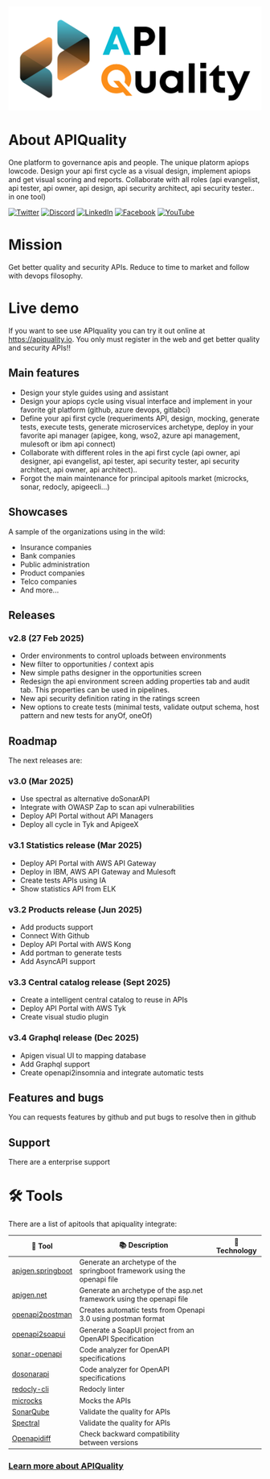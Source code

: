 ![](https://raw.githubusercontent.com/apiquality/.github/master/profile/assets/logo-apiquality-principal.png)

# About APIQuality
One platform to governance apis and people. The unique platorm apiops lowcode. Design your api first cycle as a visual design, implement apiops and get visual scoring and reports. Collaborate with all roles (api evangelist, api tester, api owner, api design, api security architect, api security tester.. in one tool)

[![Twitter](https://img.shields.io/badge/Twitter-%23000000.svg?style=for-the-badge&logo=x&logoColor=white)](https://twitter.com/APIAddicts) 
[![Discord](https://img.shields.io/badge/Discord-%235865F2.svg?style=for-the-badge&logo=discord&logoColor=white)](https://discord.gg/ZdbGqMBYy8)
[![LinkedIn](https://img.shields.io/badge/linkedin-%230077B5.svg?style=for-the-badge&logo=linkedin&logoColor=white)](https://www.linkedin.com/company/apiaddicts/)
[![Facebook](https://img.shields.io/badge/Facebook-%231877F2.svg?style=for-the-badge&logo=Facebook&logoColor=white)](https://www.facebook.com/apiaddicts)
[![YouTube](https://img.shields.io/badge/YouTube-%23FF0000.svg?style=for-the-badge&logo=YouTube&logoColor=white)](https://www.youtube.com/@APIAddictslmaoo)

# Mission
Get better quality and security APIs. Reduce to time to market and follow with devops filosophy.

# Live demo

If you want to see use APIquality you can try it out online at https://apiquality.io.
You only must register in the web and get better quality and security APIs!!

## Main features

- Design your style guides using and assistant
- Design your apiops cycle using visual interface and implement in your favorite git platform (github, azure devops, gitlabci)
- Define your api first cycle (requeriments API, design, mocking, generate tests, execute tests, generate microservices archetype, deploy in your favorite api manager (apigee, kong, wso2, azure api management, mulesoft or ibm api connect)
- Collaborate with different roles in the api first cycle (api owner, api designer, api evangelist, api tester, api security tester, api security architect, api owner, api architect)..
- Forgot the main maintenance for principal apitools market (microcks, sonar, redocly, apigeecli...)

## Showcases

A sample of the organizations using in the wild:

- Insurance companies
- Bank companies
- Public administration
- Product companies
- Telco companies
- And more...


## Releases
### v2.8 (27 Feb 2025)

- Order environments to control uploads between environments
- New filter to opportunities / context apis
- New simple paths designer in the opportunities screen 
- Redesign the api environment screen adding properties tab and audit tab. This properties can be used in pipelines.
- New api security definition rating in the ratings screen
- New options to create tests (minimal tests, validate output schema, host pattern and new tests for anyOf, oneOf) 
  
## Roadmap
The next releases are:

### v3.0 (Mar 2025)
- Use spectral as alternative doSonarAPI
- Integrate with OWASP Zap to scan api vulnerabilities
- Deploy API Portal without API Managers
- Deploy all cycle in Tyk and ApigeeX

### v3.1 Statistics release (Mar 2025)
- Deploy API Portal with AWS API Gateway
- Deploy in IBM, AWS API Gateway and Mulesoft
- Create tests APIs using IA
- Show statistics API from ELK

### v3.2 Products release (Jun 2025)
- Add products support
- Connect With Github
- Deploy API Portal with AWS Kong
- Add portman to generate tests
- Add AsyncAPI support 

### v3.3 Central catalog release (Sept 2025)
- Create a intelligent central catalog to reuse in APIs
- Deploy API Portal with AWS Tyk
- Create visual studio plugin

### v3.4 Graphql release (Dec 2025)
- Apigen visual UI to mapping database
- Add Graphql support
- Create openapi2insomnia and integrate automatic tests

## Features and bugs
You can requests features by github and put bugs to resolve then in github

## Support
There are a enterprise support 

# 🛠️ Tools
There are a list of apitools that apiquality integrate:

   | 🎁 Tool  | 📚 Description | 🤖 Technology |
|---|---|---|
| [apigen.springboot](https://github.com/apiaddicts/apigen.springboot/)  | Generate an archetype of the springboot framework using the openapi file |
| [apigen.net](https://github.com/apiaddicts/apigen.net/)  | Generate an archetype of the asp.net framework using the openapi file  |
| [openapi2postman](https://github.com/apiaddicts/openapi2postman)  | Creates automatic tests from Openapi 3.0 using postman format |
| [openapi2soapui](https://github.com/apiaddicts/openapi2soapui)  | Generate a SoapUI project from an OpenAPI Specification |
| [sonar-openapi](https://github.com/apiaddicts/sonar-openapi)  | Code analyzer for OpenAPI specifications  |
| [dosonarapi](https://github.com/apiaddicts/dosonarapi)  | Code analyzer for OpenAPI specifications |
| [redocly-cli](https://github.com/Redocly/redocly-cli)  | Redocly linter  |
| [microcks](https://github.com/microcks/microcks)  | Mocks the APIs  |
| [SonarQube]([https://github.com/SonarSource/sonarqube)  | Validate the quality for APIs  |
| [Spectral](https://github.com/stoplightio/spectral)  | Validate the quality for APIs  |
| [Openapidiff](https://github.com/OpenAPITools/openapi-diff)  | Check backward compatibility between versions |


### [Learn more about APIQuality](https://apiquality.io)

